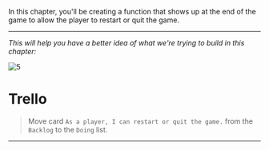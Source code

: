 ﻿
In this chapter, you'll be creating a function that shows up at the end of the game to allow the player to restart or quit the game.

---
*This will help you have a better idea of what we're trying to build in this chapter:*

![5](https://i.ibb.co/FzB4zNr/5.gif)

# Trello
> Move card  `As a player, I can restart or quit the game.`  from the  `Backlog`  to the  `Doing`  list.

----------

